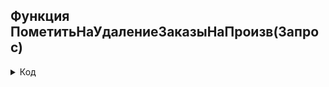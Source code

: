 ## Функция ПометитьНаУдалениеЗаказыНаПроизв(Запрос)
<details>
  <summary> Код </summary>
  
      
       
  	Ответ = Новый HTTPСервисОтвет(200);          
  	СервисОтвет = Новый HTTPСервисОтвет(200);   
  	ПутьКФайлу = "\\dataserv1c\IT-отдел\Obmen\erp_ev\order_list_test\PometkaUdaleniaZNP.xml";	 
  	
  	ЧтениеXML = Новый ЧтениеXML;
  	ЧтениеXML.ОткрытьФайл(ПутьКФайлу);
  	//Открываем файл	      
  	ев_результат = "";  
  	
  	Пока ЧтениеXML.Прочитать() Цикл  //Цикл по структуре				
  		Если ЧтениеXML.ТипУзла = ТипУзлаXML.НачалоЭлемента Тогда  //Определяем начало элемента			
  			Если ЧтениеXML.Имя = "Список" или ЧтениеXML.ТипУзла=ТипУзлаXML.КонецЭлемента Тогда	
  				Продолжить; 
  			ИначеЕсли СтрНайти(ЧтениеXML.Имя,"IDZAKaza_") тогда         
  				IDZAKAZA = Число(СтрЗаменить(ЧтениеXML.Имя,"IDZAKaza_",""));
  				
  				
  				////////////////////////////	
  				Рег = РегистрыСведений.УчетIDZAKAZA.СоздатьМенеджерЗаписи();
  				Рег.IDZAKAZA = IDZAKAZA;
  				Рег.Прочитать();         
  				Рег.Изменен_в_ЕРП 	  = Истина;
  				Рег.ПомеченНаУдаление = Истина;
  				Рег.Записать();
  				
  				
  				
  				Заказы = ЕрпОбмен.НайтиНеПомеченныйНаУдалениеЗаказВПроизводство(,IDZAKaza);
  				Если Заказы.Количество() тогда    
  					Заказ = Заказы[0].СсылкаНаЗаказ.ПолучитьОбъект();	  
  					Если Заказ.Проведен тогда
  						Заказ.Записать(РежимЗаписиДокумента.ОтменаПроведения);	
  					КонецЕсли;
  					Заказ.н_ПровереноТехнологами=Ложь;
  					Заказ.Записать();
  				КонецЕсли;
  
  		
  				Запрос = Новый Запрос;
  				Запрос.Текст = 
  				"ВЫБРАТЬ
  				|	сгруп.Ссылка.Ссылка КАК Ссылка
  				|ИЗ
  				|	Документ.СгруппированныеЗаказы.ИнормацияОЗаказахВГруппе КАК сгруп
  				|ГДЕ
  				| сгруп.ЗаказВПроизводство.IDZakaza = &IDZakaza";
  				
  				Запрос.УстановитьПараметр("IDZakaza", IDZakaza);
  				
  				Сгруп = Запрос.Выполнить().Выгрузить();
  				Если Сгруп.Количество() тогда 
  					Сгруп = Сгруп[0].ссылка.ПолучитьОбъект(); 
  					Сгруп.НеБратьВРаботу = истина;
  					Сгруп.ПометкаУдаления = Сгруп.НомерГруппы < 1;
  					Сгруп.Записать();						
  				КонецЕсли;
  				
  				
  				
  				////////////////////////////
  				
  			КонецЕсли;  
  		КонецЕсли;  
  	КонецЦикла;   
  	ЧтениеXML.Закрыть();  
  	Возврат Ответ;
  


</details>

